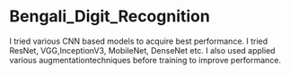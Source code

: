 # Bengali_Digit_Recognition
I tried various CNN based models to acquire best performance. I tried ResNet, VGG,InceptionV3, MobileNet, DenseNet etc. I also used applied various augmentationtechniques before training to improve performance.
